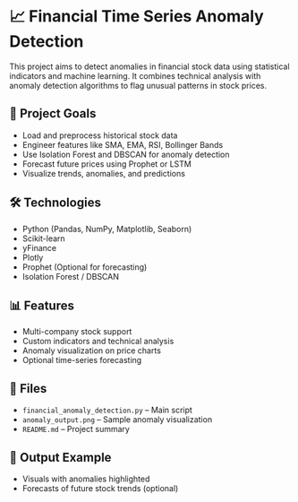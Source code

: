 # 📈 Financial Time Series Anomaly Detection

This project aims to detect anomalies in financial stock data using statistical indicators and machine learning. It combines technical analysis with anomaly detection algorithms to flag unusual patterns in stock prices.

## 🚀 Project Goals

- Load and preprocess historical stock data
- Engineer features like SMA, EMA, RSI, Bollinger Bands
- Use Isolation Forest and DBSCAN for anomaly detection
- Forecast future prices using Prophet or LSTM
- Visualize trends, anomalies, and predictions

## 🛠️ Technologies

- Python (Pandas, NumPy, Matplotlib, Seaborn)
- Scikit-learn
- yFinance
- Plotly
- Prophet (Optional for forecasting)
- Isolation Forest / DBSCAN

## 📊 Features

- Multi-company stock support
- Custom indicators and technical analysis
- Anomaly visualization on price charts
- Optional time-series forecasting

## 📁 Files

- `financial_anomaly_detection.py` – Main script
- `anomaly_output.png` – Sample anomaly visualization
- `README.md` – Project summary

## 🧪 Output Example

- Visuals with anomalies highlighted
- Forecasts of future stock trends (optional)
